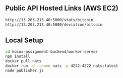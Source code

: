 ## Public API Hosted Links (AWS EC2)
```bash
http://13.203.213.40:5000/stats/bitcoin
http://13.203.213.40:5000/deviation/bitcoin
```

## Local Setup 
```bash
cd koinx-assignment-backend/worker-server
npm install
docker pull nats
docker run -d --name nats -p 4222:4222 nats:latest
node publisher.js
```